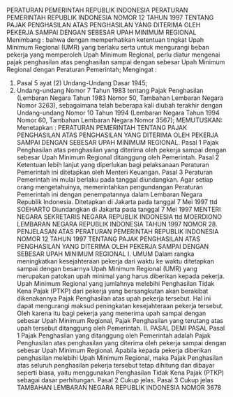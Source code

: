  PERATURAN PEMERINTAH REPUBLIK INDONESIA PERATURAN PEMERINTAH REPUBLIK INDONESIA NOMOR 12 TAHUN 1997 TENTANG PAJAK PENGHASILAN ATAS PENGHASILAN YANG DITERIMA OLEH PEKERJA SAMPAI DENGAN SEBESAR UPAH MINIMUM REGIONAL
Menimbang :
 bahwa dengan memperhatikan ketentuan tingkat Upah Minimum Regional (UMR) yang berlaku serta untuk mengurangi beban pekerja yang memperoleh Upah Minimum Regional, perlu diatur mengenai pajak penghasilan atas penghasilan sampai dengan sebesar Upah Minimum Regional dengan Peraturan Pemerintah;
Mengingat :

1. Pasal 5 ayat (2) Undang-Undang Dasar 1945;
2. Undang-undang Nomor 7 Tahun 1983 tentang Pajak Penghasilan (Lembaran Negara Tahun 1983 Nomor 50, Tambahan Lembaran Negara Nomor 3263), sebagaimana telah beberapa kali diubah terakhir dengan Undang-undang Nomor 10 Tahun 1994 (Lembaran Negara Tahun 1994 Nomor 60, Tambahan Lembaran Negara Nomor 3567);
MEMUTUSKAN:
 Menetapkan : PERATURAN PEMERINTAH TENTANG PAJAK PENGHASILAN ATAS PENGHASILAN YANG DITERIMA OLEH PEKERJA SAMPAI DENGAN SEBESAR UPAH MINIMUM REGIONAL.
Pasal 1
Pajak Penghasilan atas penghasilan yang diterima oleh pekerja sampai dengan sebesar Upah Minimum Regional ditanggung oleh Pemerintah.
Pasal 2
Ketentuan lebih lanjut yang diperlukan bagi pelaksanaan Peraturan Pemerintah ini ditetapkan oleh Menteri Keuangan.
Pasal 3
Peraturan Pemerintah ini mulai berlaku pada tanggal diundangkan.
Agar setiap orang mengetahuinya, memerintahkan pengundangan Peraturan Pemerintah ini dengan penempatannya dalam Lembaran Negara Republik Indonesia. Ditetapkan di Jakarta pada tanggal 7 Mei 1997 ttd SOEHARTO Diundangkan di Jakarta pada tanggal 7 Mei 1997 MENTERI NEGARA SEKRETARIS NEGARA REPUBLIK INDONESIA ttd MOERDIONO LEMBARAN NEGARA REPUBLIK INDONESIA TAHUN 1997 NOMOR 28. PENJELASAN ATAS PERATURAN PEMERINTAH REPUBLIK INDONESIA NOMOR 12 TAHUN 1997 TENTANG PAJAK PENGHASILAN ATAS PENGHASILAN YANG DITERIMA OLEH PEKERJA SAMPAI DENGAN SEBESAR UPAH MINIMUM REGIONAL I. UMUM Dalam rangka meningkatkan kesejahteraan pekerja dari waktu ke waktu ditetapkan sampai dengan besarnya Upah Minimum Regional (UMR) yang merupakan patokan upah minimal yang harus diberikan kepada pekerja. Upah Minimum Regional yang jumlahnya melebihi Penghasilan Tidak Kena Pajak (PTKP) dari pekerja yang bersangkutan akan berakibat dikenakannya Pajak Penghasilan atas upah pekerja tersebut. Hal ini dapat mengurangi maksud peningkatan kesejahteraan pekerja tersebut. Oleh karena itu bagi pekerja yang menerima upah sampai dengan sebesar Upah Minimum Regional, Pajak Penghasilan yang terutang atas upah tersebut ditanggung oleh Pemerintah. II. PASAL DEMI PASAL
Pasal 1
Pajak Penghasilan yang ditanggung oleh Pemerintah adalah Pajak Penghasilan atas penghasilan yang diterima oleh pekerja sampai dengan sebesar Upah Minimum Regional. Apabila kepada pekerja diberikan penghasilan melebihi Upah Minimum Regional, maka Pajak Penghasilan atas seluruh penghasilan pekerja tersebut tetap dihitung dan dibayar seperti biasa, yaitu menggunakan Penghasilan Tidak Kena Pajak (PTKP) sebagai dasar perhitungan.
Pasal 2
Cukup jelas.
Pasal 3
Cukup jelas TAMBAHAN LEMBARAN NEGARA REPUBLIK INDONESIA NOMOR 3678